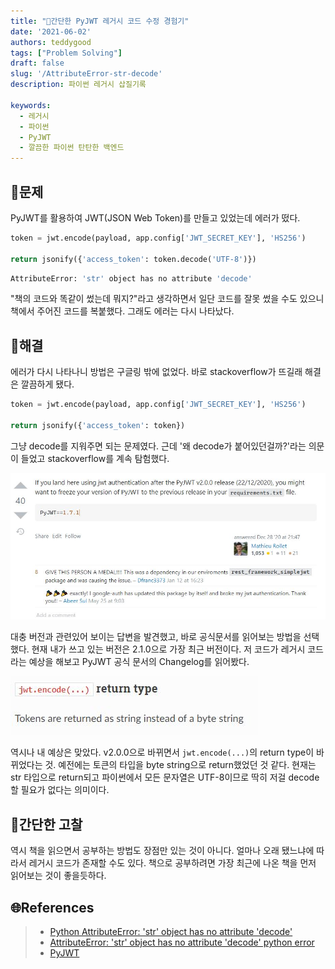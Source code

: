 ```yaml
---
title: "🚩간단한 PyJWT 레거시 코드 수정 경험기"
date: '2021-06-02'
authors: teddygood
tags: ["Problem Solving"]
draft: false
slug: '/AttributeError-str-decode'
description: 파이썬 레거시 삽질기록

keywords:
  - 레거시
  - 파이썬
  - PyJWT
  - 깔끔한 파이썬 탄탄한 백엔드
---
```


## 🤔문제

PyJWT를 활용하여 JWT(JSON Web Token)를 만들고 있었는데 에러가 떴다.

```python
token = jwt.encode(payload, app.config['JWT_SECRET_KEY'], 'HS256')

return jsonify({'access_token': token.decode('UTF-8')})
```

```bash
AttributeError: 'str' object has no attribute 'decode'
```

"책의 코드와 똑같이 썼는데 뭐지?"라고 생각하면서 일단 코드를 잘못 썼을 수도 있으니 책에서 주어진 코드를 복붙했다. 그래도 에러는 다시 나타났다.

<!--truncate-->

## 🚩해결

에러가 다시 나타나니 방법은 구글링 밖에 없었다. 바로 stackoverflow가 뜨길래 해결은 깔끔하게 됐다.

```python
token = jwt.encode(payload, app.config['JWT_SECRET_KEY'], 'HS256')

return jsonify({'access_token': token})
```

그냥 decode를 지워주면 되는 문제였다. 근데 '왜 decode가 붙어있던걸까?'라는 의문이 들었고 stackoverflow를 계속 탐험했다.

![pyjwt-version-stackoverflow](pyjwt-version-stackoverflow.jpg)

대충 버전과 관련있어 보이는 답변을 발견했고, 바로 공식문서를 읽어보는 방법을 선택했다. 현재 내가 쓰고 있는 버전은 2.1.0으로 가장 최근 버전이다. 저 코드가 레거시 코드라는 예상을 해보고 PyJWT 공식 문서의 Changelog를 읽어봤다.

![jwt-encode-return-type](jwt-encode-return-type.jpg)

역시나 내 예상은 맞았다. v2.0.0으로 바뀌면서 `jwt.encode(...)`의 return type이 바뀌었다는 것. 예전에는 토큰의 타입을 byte string으로 return했었던 것 같다. 현재는 str 타입으로 return되고 파이썬에서 모든 문자열은 UTF-8이므로 딱히 저걸 decode할 필요가 없다는 의미이다.

## 🏴간단한 고찰

역시 책을 읽으면서 공부하는 방법도 장점만 있는 것이 아니다. 얼마나 오래 됐느냐에 따라서 레거시 코드가 존재할 수도 있다. 책으로 공부하려면 가장 최근에 나온 책을 먼저 읽어보는 것이 좋을듯하다.


## 🌐References

>- [Python AttributeError: 'str' object has no attribute 'decode'](https://stackoverflow.com/questions/50979667/python-attributeerror-str-object-has-no-attribute-decode) 
>- [AttributeError: 'str' object has no attribute 'decode' python error](https://stackoverflow.com/questions/65798281/attributeerror-str-object-has-no-attribute-decode-python-error/)
>- [PyJWT](https://pyjwt.readthedocs.io/en/latest/index.html)